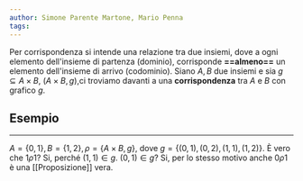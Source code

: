```yaml
---
author: Simone Parente Martone, Mario Penna
tags:
---
```

Per corrispondenza si intende una relazione tra due insiemi, dove a ogni elemento dell'insieme di partenza (dominio), corrisponde **==almeno==** un elemento dell'insieme di arrivo (codominio).
Siano $A, B$ due insiemi e sia $g\subseteq A\times B$, $(A \times B, g)$,ci troviamo davanti a una **corrispondenza** tra $A$ e $B$ con grafico $g$.
## Esempio
---
$A = \{0, 1 \}, B = \{1,2 \}, \rho = \{A \times B, g\}$, dove $g = \{ (0,1), (0, 2), (1, 1 ), (1,2) \}$.
È vero che $1 \rho 1$? Si, perché $(1,1 ) \in g$.
$(0, 1) \in g$? Si, per lo stesso motivo anche $0 \rho 1$ è una [[Proposizione]] vera.
